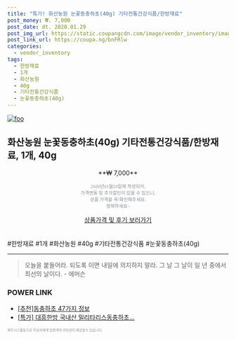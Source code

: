 ```yaml
--- 
title: "특가! 화산농원 눈꽃동충하초(40g) 기타전통건강식품/한방재료" 
post_money: ₩. 7,000 
post_date: dt. 2020.01.29 
post_img_url: https://static.coupangcdn.com/image/vendor_inventory/images/2016/12/12/14/4/649868c3-6423-40a3-b5c2-a430d2244832.jpg 
post_link_url: https://coupa.ng/bnFRlw 
categories: 
  - vendor_inventory 
tags: 
  - 한방재료 
  - 1개 
  - 화산농원 
  - 40g 
  - 기타전통건강식품 
  - 눈꽃동충하초(40g) 
--- 
```

[![foo](https://static.coupangcdn.com/image/vendor_inventory/images/2016/12/12/14/4/649868c3-6423-40a3-b5c2-a430d2244832.jpg)](https://coupa.ng/bnFRlw) 

## 화산농원 눈꽃동충하초(40g) 기타전통건강식품/한방재료, 1개, 40g 
<p style="text-align: center;">**₩ 7,000**</p> 
<p style="text-align: center;"><span style="color: #898c8f; font-family: Georgia,Times,serif; font-size: 0.75em;">2020년01월29일에 작성되어, <br>가격변동 및 추가할인이 있을 수 있으니,<br> 상품 가격을 꼭!확인해주세요.<br>행복하세요~</span> 
</p>	 
<div markdown="0" style="text-align: center;"><a href="https://coupa.ng/bnFRlw" class="btn btn--success">상품가격 및 후기 보러가기</a></div> 
<br><br> 
  #한방재료 #1개 #화산농원 #40g #기타전통건강식품 #눈꽃동충하초(40g) 
<hr> 

> 오늘을 붙들어라. 되도록 이면 내일에 의지하지 말라. 그 날 그 날이 일 년 중에서 최선의 날이다. - 에머슨 


### POWER LINK

* <a href="https://blog.naver.com/fasyy4321/221789147237" target="_blank">[추천]동충하초 47가지 정보</a>
* <a href="https://blog.naver.com/santokki14/221790629230" target="_blank">[특가] 대흥한방 국내산 밀리타리스동충하초...</a>

<span style="color: #898c8f; font-family: Georgia,Times,serif; font-size: 0.55em;">파트너스활동으로 작성자에게 일정액의 커미션이 제공될수 있습니다.</span> 
